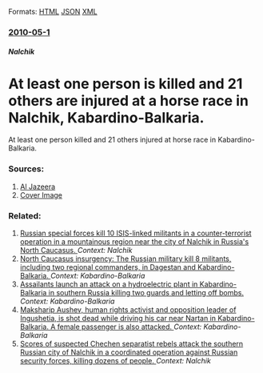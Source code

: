 
Formats: [HTML](/news/2010/05/1/at-least-one-person-is-killed-and-21-others-are-injured-at-a-horse-race-in-nalchik-kabardino-balkaria.html)  [JSON](/news/2010/05/1/at-least-one-person-is-killed-and-21-others-are-injured-at-a-horse-race-in-nalchik-kabardino-balkaria.json)  [XML](/news/2010/05/1/at-least-one-person-is-killed-and-21-others-are-injured-at-a-horse-race-in-nalchik-kabardino-balkaria.xml)  

### [2010-05-1](/news/2010/05/1/index.md)

##### Nalchik
# At least one person is killed and 21 others are injured at a horse race in Nalchik, Kabardino-Balkaria. 

At least one person killed and 21 others injured at horse race in Kabardino-Balkaria.


### Sources:

1. [Al Jazeera](http://english.aljazeera.net/news/europe/2010/05/20105111349544713.html)
1. [Cover Image](http://www.aljazeera.com)

### Related:

1. [Russian special forces kill 10 ISIS-linked militants in a counter-terrorist operation in a mountainous region near the city of Nalchik in Russia's North Caucasus. ](/news/2015/11/22/russian-special-forces-kill-10-isis-linked-militants-in-a-counter-terrorist-operation-in-a-mountainous-region-near-the-city-of-nalchik-in-ru.md) _Context: Nalchik_
2. [North Caucasus insurgency: The Russian military kill 8 militants, including two regional commanders, in Dagestan and Kabardino-Balkaria. ](/news/2012/07/14/north-caucasus-insurgency-the-russian-military-kill-8-militants-including-two-regional-commanders-in-dagestan-and-kabardino-balkaria.md) _Context: Kabardino-Balkaria_
3. [Assailants launch an attack on a hydroelectric plant in Kabardino-Balkaria in southern Russia killing two guards and letting off bombs. ](/news/2010/07/21/assailants-launch-an-attack-on-a-hydroelectric-plant-in-kabardino-balkaria-in-southern-russia-killing-two-guards-and-letting-off-bombs.md) _Context: Kabardino-Balkaria_
4. [ Maksharip Aushev, human rights activist and opposition leader of Ingushetia, is shot dead while driving his car near Nartan in Kabardino-Balkaria. A female passenger is also attacked. ](/news/2009/10/25/maksharip-aushev-human-rights-activist-and-opposition-leader-of-ingushetia-is-shot-dead-while-driving-his-car-near-nartan-in-kabardino-ba.md) _Context: Kabardino-Balkaria_
5. [ Scores of suspected Chechen separatist rebels attack the southern Russian city of Nalchik in a coordinated operation against Russian security forces, killing dozens of people. ](/news/2005/10/13/scores-of-suspected-chechen-separatist-rebels-attack-the-southern-russian-city-of-nalchik-in-a-coordinated-operation-against-russian-securi.md) _Context: Nalchik_
